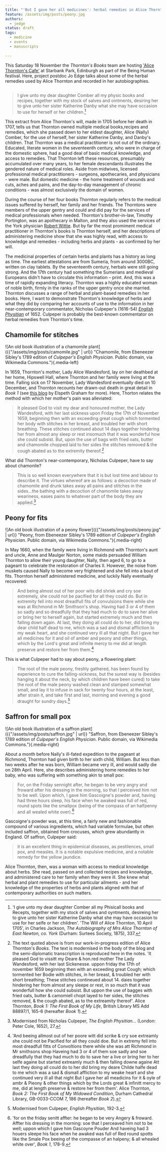 ```yaml
---
title: "'But I gave her all medicines': herbal remedies in Alice Thornton's Books"
feature: /assets/img/posts/peony.jpg
authors:
  - jedge
status: draft
tags:
  - medicine
  - events
  - manuscripts
  
---
```


This Saturday 18 November the *Thornton's Books* team are hosting ['Alice Thornton's Cafe'](https://thornton.kdl.kcl.ac.uk/posts/news/2023-10-30-being-human-cafe/) at Starbank Park, Edinburgh as part of the Being Human festival. Here, project postdoc Jo Edge talks about some of the herbal remedies used by Alice Thornton and recorded in her autobiographies.

##

> I give unto my dear daughter Comber all my physic books and recipes, together with my stock of salves and ointments, desiring her to give unto her sister Katherine Danby what she may have occasion to use for herself or her children.[^1]

This extract from Alice Thornton's will, made in 1705 before her death in 1707, tells us that Thornton owned multiple medical books,recipes and remedies, which she passed down to her eldest daughter, Alice (Nally) Comber, for the use of herself, her sister Katherine Danby, and Danby's children. That Thornton was a medical practitioner is not out of the ordinary. Educated, literate women in the seventeenth century, who were in charge of the domestic sphere, had a good deal of basic medical knowledge, and access to remedies. That Thornton left these resources, presumably accumulated over many years, to her female descendants illustrates the gendered nature of medical roles. Aside from midwives, licensed professional medical practitioners - surgeons, apothecaries, and physicians - were male. But domestic medicine - the home treatment of wounds and cuts, aches and pains, and the day-to-day management of chronic conditions - was almost exclusively the domain of women.

During the course of her four books Thornton regularly refers to the medical issues suffered by herself, her family and her friends. The Thorntons were members of the upper gentry and could and did pay for the services of medical professionals when needed. Thornton's brother-in-law, Timothy Portington, was an apothecary in Malton, and they also used the services of the York physician [Robert Wittie](https://history.rcplondon.ac.uk/inspiring-physicians/robert-wittie). But by far the most promiment medical practitioner in Thornton's books is Thornton herself, and her descriptions of administering medicine show that she was highly read, with access to knowledge and remedies - including herbs and plants - as confirmed by her will.

The medicinal properties of certain herbs and plants has a history as long as time. The earliest attestations are from Sumeria, from around 3000BC, written on clay tablets. By the seventeenth century, herbals were still going strong. And the 17th century had something the Sumerians and medieval Europeans didn't have to circulate this information – print. And, this was a time of rapidly expanding literacy. Thornton was a highly educated woman of noble birth, firmly in the ranks of the upper gentry once she married. Thornton discusses a range of herbal and plant-based remedies in her books. Here, I want to demonstrate Thornton's knowledge of herbs and what they did by comparing her accounts of use to the information in her near-contemporary commentator, Nicholas Culpeper's (1616-54) [*English Physitian*](https://quod.lib.umich.edu/e/eebo/A35365.0001.001?view=toc) of 1652. Culpeper is probably the best-known commentator on herbal remedies from Thornton's time.

## Chamomile for stitches

![An old book illustration of a chamomile plant]({{"/assets/img/posts/camomile.jpg" | url}} "Chamomile, from Ebeneezer Sibley's 1789 edition of *Culpeper's English Physician*. Public domain, via Wikimedia Commons."){.media-left}

In 1659, Thornton's mother, Lady Alice Wandesford, lay on her deathbed at her home, Hipswell Hall, where Thornton and her family were living at the time. Falling sick on 17 November, Lady Wandesford eventually died on 10 December, and Thornton recounts her drawn-out death in great detail in *Book 1* (see [this blog](https://thornton.kdl.kcl.ac.uk/posts/blog/2023-03-14-remembrances-encounters-elspeth-graham/) by Elspeth Graham for more). Here, Thorton relates the method with which her mother's pain was alleviated: 

> It pleased God to visit my dear and honoured mother, the Lady Wandesford, with her last sickness upon Friday the 17th of November 1659, beginning then with an exceeding great cough which tormented her body with stitches in her breast, and troubled her with short breathing. These stitches continued about 14 days together hindering her from almost any sleep or rest insomuch that it was wonderful how she could subsist. But, upon the use of bags with fried oats, butter and chamomile chopped laid to her sides the stitches removed & the cough abated as to the extremity thereof.[^2] 

What did Thornton's near-contemporary, Nicholas Culpeper, have to say about chamonile?

> This is so well known everywhere that it is but lost time and labour to describe it. The virtues whereof are as follows: a decoction made of chamomile and drunk takes away all pains and stitches in the sides...the bathing with a decoction of chamomile takes away weariness, eases pains to whatever part of the body they are applied.[^3]

## Peony for fits

![An old book illustration of a peony flower]({{"/assets/img/posts/peony.jpg" | url}} "Peony, from Ebeneezer Sibley's 1789 edition of *Culpeper's English Physician*. Public domain, via Wikimedia Commons."){.media-right}

In May 1660, when the family were living in Richmond with Thornton's aunt and uncle, Anne and Maulger Norton, some maids persuaded William Thornton to allow their young daughter, Nally, then aged 6, to go to a pageant to celebrate the restoration of Charles II. However, the noise from muskets caused Nally to become very frightened and she fell into a bout of fits. Thornton herself administered medicine, and luckily Nally eventually recovered:

> And being almost out of her poor wits did shriek and cry soe extremely, she could not be pacified for all they could do. But in extremity fell into most dreadfull fits of convulsions there while she was at Richmond in Mr Smithson's shop. Having had 3 or 4 of them so sadly and so dreadfully that they had much to do to save her alive or bring her to herself again, but started extremely much and then falling down again. At last, they doing all could do to her, did bring my dear child half dead to me, which was a sad and dismal affliction to my weak heart, and she continued very ill all that night. But I gave her all medicines for it and oil of amber and peony and other things, which by the Lord's great and infinite mercy to me did at length preserve and restore her from them.[^4]

This is what Culpeper had to say about peony, a flowering plant:

> The root of the male peony, freshly gathered, has been found by experience to cure the falling-sickness, but the surest way is (besides hanging it about the neck, by which children have been cured) to take the root of the male peony washed clean and stamped somewhat small, and lay it to infuse in sack for twenty four hours, at the least, after strain it, and take first and last, morning and evening a good draught for sundry days.[^5] 

## Saffron for small pox

![An old book illustration of a saffron plant]({{"/assets/img/posts/saffron.jpg" | url}} "Saffron, from Ebeneezer Sibley's 1789 edition of *Culpeper's English Physician*. Public domain, via Wikimedia Commons."){.media-right}

About a month before Nally's ill-fated expedition to the pageant at Richmond, Thornton had given birth to her sixth child, William. But less than two weeks after he was born, William became very ill, and would sadly die on 28th April. Here, she describes administering home remedies to her baby, who was suffering with something akin to small pox:

>  For, on the Friday sennight after, he began to be very angry and froward after his dressing in the morning, so that I perceived him not to be well. Upon which, I gave him Gascoigne's powder and, having had three hours sleep, his face when he awaked was full of red, round spots like the smallpox (being of the compass of an halfpenny and all wealed white over).[^6]

Gascoigne's powder was, at this time, a fairly new and fashionable compound of various ingredients, which had variable formulae, but often included saffron, obtained from crocuses, which grew abundantly in England. Of saffron, Culpeper said:

> it is an excellent thing in epidemical diseases, as pestilences, small pox, and measles. It is a notable expulsive medicine, and a notable remedy for the yellow jaundice.


Alice Thornton, then, was a woman with access to medical knowledge about herbs. She read, passed on and collected recipes and knowledge, and administered care to her family when they were ill. She knew what herbal and plant remedies to use for particular ailments - and her knowledge of the properties of herbs and plants aligned with that of contemporary authorities on such matters. 




[^1]: 'I give unto my dear daughter Comber all my Phisicall books and Recepts, together with my stock of salves and oyntments, desireing her to give unto her sister Katherine Danby what she may have occasion to use for her selfe or her children'. 'The Will of Alice Thornton, 10 April 1705', in Charles Jackson, *The Autobiography of Mrs Alice Thornton of East Newton, co. York* (Durham: Surtees Society, 1875), 337.

[^2]: The text quoted above is from our work-in-progress edition of Alice Thornton's *Books*. The text is modernised in the body of the blog and the semi-diplomatic transcription is reproduced here in the notes. 'It pleased God to vissitt my Deare & hon.red mother The Lady Wandesford, with her last Sickenesse. uppon friday the 17th of november 1659 beginning then with an exceeding great Cough; which tormented her Bodie with stitches, in her breast, & troubled her with short breathing; These stitches contineued about 14. daies together hindering her from almost any sleepe or rest, in so much that it was wonderfull how she could subsist. But uppon the use of bagges with fried oats, butter & camomiell chopt layed to her sides,  the stitches removed, & the cough abated, as to the extreamity thereof'. Alice Thornton, *Book 1: The First Book of My Life*, British Library MS Add 88897/1, 165-6 (hereafter *Book 1*).

[^3]: Modernised from Nicholas Culpeper, *The English Physitian...* (London: Peter Cole, 1652), 27.

[^4]: 'And beeing allmost out of her poore witt did scrike  & cry soe extreamly she could not be Pacified for all they could doe. But in extremy fell into most dreadfull fitts of Convoltions there while she was att Richmond in Mr smithsons shop Haveing had 3 or 4 of them soe sadly and soe dreadfully that they had much to do to save her a live or bring her to her selfe againe but started extreamly much & then falling downe againe Att last they doing all could do to her did bring my deare Childe halfe dead to me which was a sad & dismall affliction to my weake heart and she continued very ill all that night But I gave her all meadicins for it & oyle of ambr  & Pieony  & other things which by the Lords great & infinitt mercy to me, did at length preserve & restore her from them'. Alice Thornton, _Book 2: The First Book of My Widowed Condition_, Durham Cathedral Library, GB-0033-CCOM 7, 186 (hereafter *Book 2*).

[^5]: Modernised from Culpeper, *English Physitian*, 192-3.

[^6]: 'for on the friday senitt  affter: he began to be very Angery & froward. Affter his dressing in the morning: soe that I perceaved him not to be well; uppon which I gave him Gascoyne Pouder And haveing had 3 houers sleepe his face when he awaked was full of Red round  spotts like the Smale Pox beeing of the compasse of an halpeny; & all whealed white over', *Book 1*, 178-9.